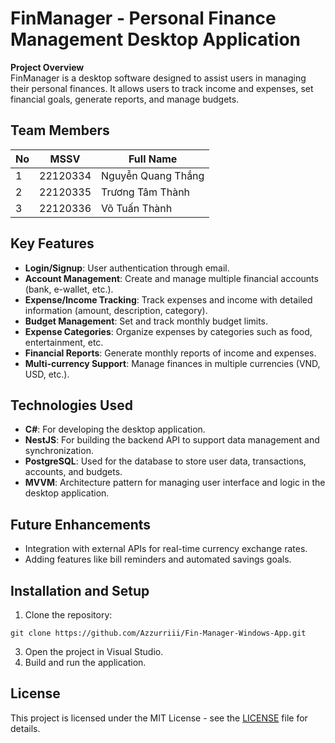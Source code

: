 # FinManager - Personal Finance Management Desktop Application

**Project Overview**  
FinManager is a desktop software designed to assist users in managing their personal finances. It allows users to track income and expenses, set financial goals, generate reports, and manage budgets.

## Team Members  
| No  | MSSV      | Full Name            |
|-----|-----------|----------------------|
| 1   | 22120334  | Nguyễn Quang Thắng   |
| 2   | 22120335  | Trương Tâm Thành     |
| 3   | 22120336  | Võ Tuấn Thành        |

## Key Features
- **Login/Signup**: User authentication through email.
- **Account Management**: Create and manage multiple financial accounts (bank, e-wallet, etc.).
- **Expense/Income Tracking**: Track expenses and income with detailed information (amount, description, category).
- **Budget Management**: Set and track monthly budget limits.
- **Expense Categories**: Organize expenses by categories such as food, entertainment, etc.
- **Financial Reports**: Generate monthly reports of income and expenses.
- **Multi-currency Support**: Manage finances in multiple currencies (VND, USD, etc.).

## Technologies Used
- **C#**: For developing the desktop application.
- **NestJS**: For building the backend API to support data management and synchronization.
- **PostgreSQL**: Used for the database to store user data, transactions, accounts, and budgets.
- **MVVM**: Architecture pattern for managing user interface and logic in the desktop application.

## Future Enhancements
- Integration with external APIs for real-time currency exchange rates.
- Adding features like bill reminders and automated savings goals.

## Installation and Setup
1. Clone the repository:
```
git clone https://github.com/Azzurriii/Fin-Manager-Windows-App.git
```
3. Open the project in Visual Studio.
4. Build and run the application.

## License
This project is licensed under the MIT License - see the [LICENSE](LICENSE) file for details.

